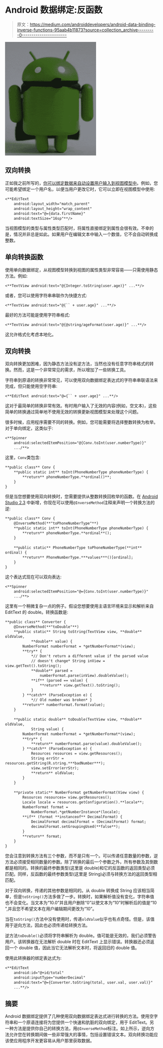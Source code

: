 # Android 数据绑定:反函数

> 原文：<https://medium.com/androiddevelopers/android-data-binding-inverse-functions-95aab4b11873?source=collection_archive---------0----------------------->

![](img/52858ab58aa42c4aef7506b968eb20d7.png)

## 双向转换

正如我之前所写的，[你可以绑定数据来自动设置用户输入到视图模型中](/google-developers/android-data-binding-lets-flip-this-thing-dc17792d6c24#.d315my6dm)。例如，您可能希望绑定一个用户名，以便当用户更改它时，它可以立即在视图模型中使用:

```
<**EditText
    android:layout_width="match_parent"
    android:layout_height="wrap_content"
    android:text="@={data.firstName}"
    android:textSize="16sp"**/>
```

当视图模型的类型与属性类型匹配时，将属性直接绑定到属性会很有效。不幸的是，情况并非总是如此。如果用户在编辑文本中输入一个数值，它不会自动转换成整数。

## 单向转换函数

使用单向数据绑定，从视图模型转换到视图的属性类型非常容易——只需使用静态方法。例如:

```
<**TextView android:text="@{Integer.toString(user.age)}" ...**/>
```

或者，您可以使用字符串串联作为快捷方式:

```
<**TextView android:text="@{`` + user.age}" ...**/>
```

最好的方法可能是使用字符串格式:

```
<**TextView android:text="@{@string/ageFormat(user.age)}" ...**/>
```

这允许格式化考虑本地化。

## 双向转换

双向转换更加困难，因为静态方法没有逆方法，当然也没有任意字符串格式的转换。然而，这是一个非常常见的需求，所以增加了一些转换工具。

字符串到原语的转换非常常见，可以使用双向数据绑定表达式的字符串串联语法来完成，但只能使用空字符串:

```
<**EditText android:text="@={`` + user.age}" ...**/>
```

这对于最简单的转换非常有效。有时用户输入了无效的内容(例如，空文本)，这些简单的转换通过简单地不使用无效的转换更新视图模型来处理这个问题。

很多时候，应用程序需要不同的转换。例如，您可能需要将选择整数转换为枚举。对于单向绑定，这类似于:

```
<**Spinner
    android:selectedItemPosition="@{Conv.toInt(user.numberType)}"
    .../**>
```

这里，`Conv`类包含:

```
**public class** Conv {
    **public static int** toInt(PhoneNumberType phoneNumberType) {
        **return** phoneNumberType.**ordinal()**;
    }
}
```

但是当您想要使用双向转换时，您需要提供从整数转换回枚举的函数。在 [Android Studio 2.3](https://developer.android.com/studio/index.html) 中新增，你现在可以使用`@InverseMethod`注释来声明一个转换方法的逆:

```
**public class** Conv {
    @InverseMethod(**"toPhoneNumberType"**)
    **public static int** toInt(PhoneNumberType phoneNumberType) {
        **return** phoneNumberType.**ordinal**();
    }

    **public static** PhoneNumberType toPhoneNumberType(**int** ordinal) {
        **return** PhoneNumberType.***values***()[ordinal];
    }
}
```

这个表达式现在可以双向表达:

```
<**Spinner
    android:selectedItemPosition="@={Conv.toInt(user.numberType)}"
    .../**>
```

这里有一个稍微复杂一点的例子。假设您想要使用主语言环境来显示和解析来自 EditText 的 double。转换函数是:

```
**public class** Converter {
    @InverseMethod(**"toDouble"**)
    **public static** String toString(TextView view, **double** oldValue,
            **double** value) {
        NumberFormat numberFormat = *getNumberFormat*(view);
        **try** {
            *// Don't return a different value if the parsed value
            // doesn't change* String inView = view.getText().toString();
            **double** parsed = 
                numberFormat.parse(inView).doubleValue();
            **if** (parsed == value) {
                **return** view.getText().toString();
            }
        } **catch** (ParseException e) {
            *// Old number was broken* }
        **return** numberFormat.format(value);
    }

    **public static double** toDouble(TextView view, **double** oldValue,
            String value) {
        NumberFormat numberFormat = *getNumberFormat*(view);
        **try** {
            **return** numberFormat.parse(value).doubleValue();
        } **catch** (ParseException e) {
            Resources resources = view.getResources();
            String errStr = resources.getString(R.string.***badNumber***);
            view.setError(errStr);
            **return** oldValue;
        }
    }

    **private static** NumberFormat getNumberFormat(View view) {
        Resources resources= view.getResources();
        Locale locale = resources.getConfiguration().**locale**;
        NumberFormat format = 
            NumberFormat.*getNumberInstance*(locale);
        **if** (format **instanceof** DecimalFormat) {
            DecimalFormat decimalFormat = (DecimalFormat) format;
            decimalFormat.setGroupingUsed(**false**);
        }
        **return** format;
    }
}
```

您会注意到转换方法有三个参数，而不是只有一个。可以传递任意数量的参数，逆方法必须接受相同数量的参数。除了转换的最后一个参数之外，所有参数及其倒数都是相同的。转换的最终参数类型(这里是 double)和它的反函数的返回类型必须匹配。同样，反函数的最终参数类型(这里是 String)必须与转换方法的返回类型相匹配。

对于双向转换，传递的其他参数是相同的。从 double 转换成 String 应该相当简单，但是`toString()`方法多做了一步。转换时，如果解析值没有变化，字符串值也不会变化。当文本为“10.0”并且用户删除“0”以使文本为“10”时解析后的值是“10 ”,并且您不希望文本在用户编辑期间更改为“10”。

当在`toString()`方法中没有使用时，传递`oldValue`似乎也有点奇怪。但是，该值用于逆向方法，因此也必须传递给转换方法。

逆方法`toDouble()`必须将字符串解析为 double。值可能是无效的，我们必须警告用户。该转换器在无法解析 double 时在 EditText 上显示错误。转换器还必须返回一个 double 值，因此当它无法解析文本时，将返回旧的 double 值。

使用此转换器的绑定表达式为:

```
<**EditText
    android:id="@+id/total"
    android:inputType="numberDecimal"
    android:text="@={Converter.toString(total, user.val, user.val)}"
    ...**/>
```

## 摘要

Android 数据绑定提供了几种使用双向数据绑定表达式进行转换的方法。使用空字符串和一个原语连接将为您提供一个快速和肮脏的双向绑定，用于 EditText。另一种方法是提供你自己的转换方法，用`@InverseMethod`标注。如上所示，逆向方法允许您在转换期间做一些非常强大的事情，包括设置错误文本。双向转换功能应该使应用程序开发更容易从用户那里获取数据。
